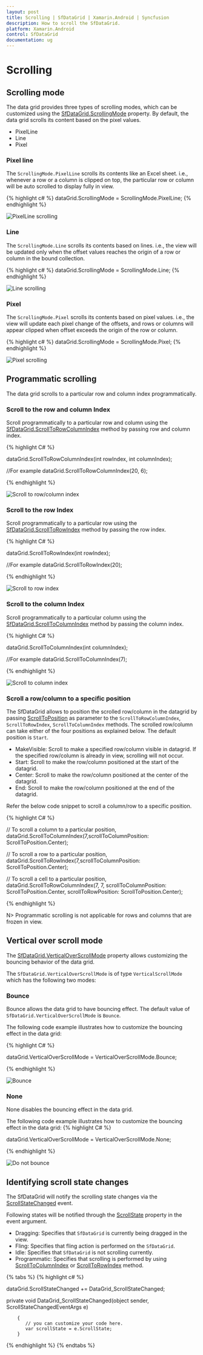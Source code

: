 ```yaml
---
layout: post
title: Scrolling | SfDataGrid | Xamarin.Android | Syncfusion
description: How to scroll the SfDataGrid.
platform: Xamarin.Android
control: SfDataGrid
documentation: ug
---
```


# Scrolling 

## Scrolling mode

The data grid provides three types of scrolling modes, which can be customized using the [SfDataGrid.ScrollingMode](http://help.syncfusion.com/cr/cref_files/xamarin-android/Syncfusion.SfDataGrid.Android~Syncfusion.SfDataGrid.SfDataGrid~SelectionMode.html) property. By default, the data grid scrolls its content based on the pixel values.

* PixelLine
* Line
* Pixel

### Pixel line

The `ScrollingMode.PixelLine` scrolls its contents like an Excel sheet. i.e., whenever a row or a column is clipped on top, the particular row or column will be auto scrolled to display fully in view.

{% highlight c# %}
dataGrid.ScrollingMode = ScrollingMode.PixelLine; 
{% endhighlight %}

![PixelLine scrolling](SfDataGrid_images/PixelLine.gif)

### Line

The `ScrollingMode.Line` scrolls its contents based on lines. i.e., the view will be updated only when the offset values reaches the origin of a row or column in the bound collection.

{% highlight c# %}
dataGrid.ScrollingMode = ScrollingMode.Line; 
{% endhighlight %}

![Line scrolling](SfDataGrid_images/Line.gif)

### Pixel

The `ScrollingMode.Pixel` scrolls its contents based on pixel values. i.e., the view will update each pixel change of the offsets, and rows or columns will appear clipped when offset exceeds the origin of the row or column.

{% highlight c# %}
dataGrid.ScrollingMode = ScrollingMode.Pixel; 
{% endhighlight %}

![Pixel scrolling](SfDataGrid_images/Pixel.gif)

## Programmatic scrolling

The data grid scrolls to a particular row and column index programmatically.

### Scroll to the row and column Index

Scroll programmatically to a particular row and column using the [SfDataGrid.ScrollToRowColumnIndex](http://help.syncfusion.com/cr/cref_files/xamarin-android/Syncfusion.SfDataGrid.Android~Syncfusion.SfDataGrid.SfDataGrid~ScrollToRowColumnIndex.html) method by passing row and column index.

{% highlight C# %}

dataGrid.ScrollToRowColumnIndex(int rowIndex, int columnIndex);

//For example 
dataGrid.ScrollToRowColumnIndex(20, 6);

{% endhighlight %}

![Scroll to row/column index](SfDataGrid_images/ScrollToRowColumnIndex.gif)

### Scroll to the row Index

Scroll programmatically to a particular row using the [SfDataGrid.ScrollToRowIndex](http://help.syncfusion.com/cr/cref_files/xamarin-android/Syncfusion.SfDataGrid.Android~Syncfusion.SfDataGrid.SfDataGrid~ScrollToRowIndex.html) method by passing the row index.

{% highlight C# %}

dataGrid.ScrollToRowIndex(int rowIndex);

//For example 
dataGrid.ScrollToRowIndex(20);

{% endhighlight %}

![Scroll to row index](SfDataGrid_images/ScrollToRowIndex.gif)

### Scroll to the column Index

Scroll programmatically to a particular column using the [SfDataGrid.ScrollToColumnIndex](http://help.syncfusion.com/cr/cref_files/xamarin-android/Syncfusion.SfDataGrid.Android~Syncfusion.SfDataGrid.SfDataGrid~ScrollToColumnIndex.html) method by passing the column index.

{% highlight C# %}

dataGrid.ScrollToColumnIndex(int columnIndex);

//For example
dataGrid.ScrollToColumnIndex(7);

{% endhighlight %}

![Scroll to column index](SfDataGrid_images/ScrollToColumnIndex.gif)

### Scroll a row/column to a specific position

The SfDataGrid allows to position the scrolled row/column in the datagrid by passing [ScrollToPosition](https://help.syncfusion.com/cr/cref_files/xamarin-android/Syncfusion.SfDataGrid.Android~Syncfusion.SfDataGrid.ScrollToPosition.html) as parameter to the `ScrollToRowColumnIndex`, `ScrollToRowIndex`, `ScrollToColumnIndex` methods. The scrolled row/column can take either of the four positions as explained below. The default position is `Start`.

* MakeVisible: Scroll to make a specified row/column visible in datagrid. If the specified row/column is already in view, scrolling will not occur.
* Start: Scroll to make the row/column positioned at the start of the datagrid.
* Center: Scroll to make the row/column positioned at the center of the datagrid.
* End: Scroll to make the row/column positioned at the end of the datagrid. 

Refer the below code snippet to scroll a column/row to a specific position.

{% highlight C# %}

// To scroll a column to a particular position,
dataGrid.ScrollToColumnIndex(7,scrollToColumnPosition: ScrollToPosition.Center);

// To scroll a row to a particular position,
dataGrid.ScrollToRowIndex(7,scrollToColumnPosition: ScrollToPosition.Center);

// To scroll a cell to a particular position,
dataGrid.ScrollToRowColumnIndex(7, 7, scrollToColumnPosition: ScrollToPosition.Center, scrollToRowPosition: ScrollToPosition.Center);

{% endhighlight %}

N> Programmatic scrolling is not applicable for rows and columns that are frozen in view.

## Vertical over scroll mode

The [SfDataGrid.VerticalOverScrollMode](http://help.syncfusion.com/cr/cref_files/xamarin-android/Syncfusion.SfDataGrid.Android~Syncfusion.SfDataGrid.SfDataGrid~VerticalOverScrollMode.html) property allows customizing the bouncing behavior of the data grid.

The `SfDataGrid.VerticalOverScrollMode` is of type `VerticalScrollMode` which has the following two modes:

### Bounce 

Bounce allows the data grid to have bouncing effect. The default value of `SfDataGrid.VerticalOverScrollMode` is `Bounce`. 

The following code example illustrates how to customize the bouncing effect in the data grid:

{% highlight C# %}

dataGrid.VerticalOverScrollMode = VerticalOverScrollMode.Bounce;

{% endhighlight %}

![Bounce](SfDataGrid_images/VerticalOverScrollMode_Bounce.gif)

### None

None disables the bouncing effect in the data grid.

The following code example illustrates how to customize the bouncing effect in the data grid: 
{% highlight C# %}

dataGrid.VerticalOverScrollMode = VerticalOverScrollMode.None;

{% endhighlight %}

![Do not bounce](SfDataGrid_images/VerticalOverScrollMode_none.gif)

## Identifying scroll state changes

The SfDataGrid will notify the scrolling state changes via the [ScrollStateChanged](https://help.syncfusion.com/cr/cref_files/xamarin-android/Syncfusion.SfDataGrid.Android~Syncfusion.SfDataGrid.SfDataGrid~ScrollStateChanged_EV.html) event.

Following states will be notified through the [ScrollState](https://help.syncfusion.com/cr/cref_files/xamarin-android/Syncfusion.SfDataGrid.Android~Syncfusion.SfDataGrid.ScrollStateChangedEventArgs~ScrollState.html) property in the event argument.

* Dragging: Specifies that `SfDataGrid` is currently being dragged in the view.
* Fling: Specifies that fling action is performed on the `SfDataGrid`.
* Idle: Specifies that `SfDataGrid` is not scrolling currently.
* Programmatic: Specifies that scrolling is performed by using [ScrollToColumnIndex](https://help.syncfusion.com/cr/xamarin-android/Syncfusion.SfDataGrid.Android~Syncfusion.SfDataGrid.SfDataGrid~ScrollToColumnIndex.html) or [ScrollToRowIndex](https://help.syncfusion.com/cr/xamarin-android/Syncfusion.SfDataGrid.Android~Syncfusion.SfDataGrid.SfDataGrid~ScrollToRowIndex.html) method.

{% tabs %}
{% highlight c# %}

dataGrid.ScrollStateChanged += DataGrid_ScrollStateChanged;

   private void DataGrid_ScrollStateChanged(object sender, ScrollStateChangedEventArgs e)

        {                    
           // you can customize your code here.
           var scrollState = e.ScrollState;            
        }

{% endhighlight %}
{% endtabs %}

